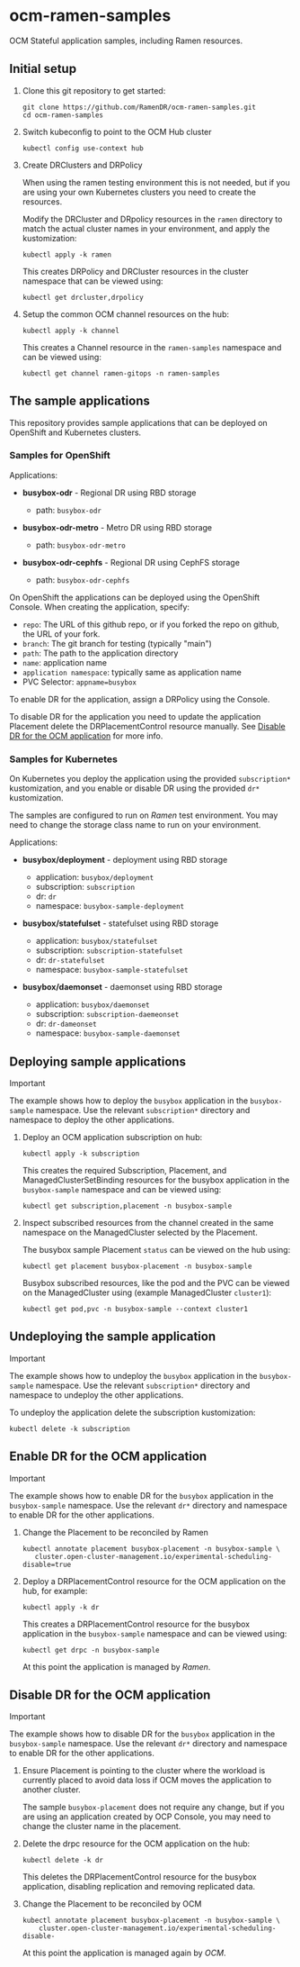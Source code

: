 # ocm-ramen-samples

OCM Stateful application samples, including Ramen resources.

## Initial setup

1. Clone this git repository to get started:

   ```
   git clone https://github.com/RamenDR/ocm-ramen-samples.git
   cd ocm-ramen-samples
   ```

1. Switch kubeconfig to point to the OCM Hub cluster

   ```
   kubectl config use-context hub
   ```

1. Create DRClusters and DRPolicy

   When using the ramen testing environment this is not needed, but if
   you are using your own Kubernetes clusters you need to create the
   resources.

   Modify the DRCluster and DRpolicy resources in the `ramen` directory
   to match the actual cluster names in your environment, and apply
   the kustomization:

   ```
   kubectl apply -k ramen
   ```

   This creates DRPolicy and DRCluster resources in the cluster
   namespace that can be viewed using:

   ```
   kubectl get drcluster,drpolicy
   ```

1. Setup the common OCM channel resources on the hub:

   ```
   kubectl apply -k channel
   ```

   This creates a Channel resource in the `ramen-samples` namespace and
   can be viewed using:

   ```
   kubectl get channel ramen-gitops -n ramen-samples
   ```

## The sample applications

This repository provides sample applications that can be deployed on
OpenShift and Kubernetes clusters.

### Samples for OpenShift

Applications:

- **busybox-odr** - Regional DR using RBD storage
  - path: `busybox-odr`

- **busybox-odr-metro** - Metro DR using RBD storage
  - path: `busybox-odr-metro`

- **busybox-odr-cephfs** - Regional DR using CephFS storage
  - path: `busybox-odr-cephfs`

On OpenShift the applications can be deployed using the OpenShift
Console. When creating the application, specify:

- `repo`: The URL of this github repo, or if you forked the repo on
  github, the URL of your fork.
- `branch`: The git branch for testing (typically "main")
- `path`: The path to the application directory
- `name`: application name
- `application namespace`: typically same as application name
- PVC Selector: `appname=busybox`

To enable DR for the application, assign a DRPolicy using the Console.

To disable DR for the application you need to update the application
Placement delete the DRPlacementControl resource manually. See
[Disable DR for the OCM application](#disable-dr-for-the-ocm-application)
for more info.

### Samples for Kubernetes

On Kubernetes you deploy the application using the provided
`subscription*` kustomization, and you enable or disable DR using the
provided `dr*` kustomization.

The samples are configured to run on *Ramen* test environment. You may
need to change the storage class name to run on your environment.

Applications:

- **busybox/deployment** - deployment using RBD storage
  - application: `busybox/deployment`
  - subscription: `subscription`
  - dr: `dr`
  - namespace: `busybox-sample-deployment`

- **busybox/statefulset** - statefulset using RBD storage
  - application: `busybox/statefulset`
  - subscription: `subscription-statefulset`
  - dr: `dr-statefulset`
  - namespace: `busybox-sample-statefulset`

- **busybox/daemonset** - daemonset using RBD storage
  - application: `busybox/daemonset`
  - subscription: `subscription-daemeonset`
  - dr: `dr-dameonset`
  - namespace: `busybox-sample-daemonset`

## Deploying sample applications

> [!IMPORTANT]
> The example shows how to deploy the `busybox` application in the
> `busybox-sample` namespace. Use the relevant `subscription*` directory
> and namespace to deploy the other applications.

1. Deploy an OCM application subscription on hub:

   ```
   kubectl apply -k subscription
   ```

   This creates the required Subscription, Placement, and
   ManagedClusterSetBinding resources for the busybox application in the
   `busybox-sample` namespace and can be viewed using:

   ```
   kubectl get subscription,placement -n busybox-sample
   ```

1. Inspect subscribed resources from the channel created in the same
   namespace on the ManagedCluster selected by the Placement.

   The busybox sample Placement `status` can be viewed on the hub using:

   ```
   kubectl get placement busybox-placement -n busybox-sample
   ```

   Busybox subscribed resources, like the pod and the PVC can be viewed
   on the ManagedCluster using (example ManagedCluster `cluster1`):

   ```
   kubectl get pod,pvc -n busybox-sample --context cluster1
   ```

## Undeploying the sample application

> [!IMPORTANT]
> The example shows how to undeploy the `busybox` application in the
> `busybox-sample` namespace. Use the relevant `subscription*` directory
> and namespace to undeploy the other applications.

To undeploy the application delete the subscription kustomization:

```
kubectl delete -k subscription
```

## Enable DR for the OCM application

> [!IMPORTANT]
> The example shows how to enable DR for the `busybox` application in
> the `busybox-sample` namespace. Use the relevant `dr*` directory and
> namespace to enable DR for the other applications.

1. Change the Placement to be reconciled by Ramen

   ```
   kubectl annotate placement busybox-placement -n busybox-sample \
      cluster.open-cluster-management.io/experimental-scheduling-disable=true
   ```

1. Deploy a DRPlacementControl resource for the OCM application on the
   hub, for example:

   ```
   kubectl apply -k dr
   ```

   This creates a DRPlacementControl resource for the busybox
   application in the `busybox-sample` namespace and can be viewed
   using:

   ```
   kubectl get drpc -n busybox-sample
   ```

   At this point the application is managed by *Ramen*.

## Disable DR for the OCM application

> [!IMPORTANT]
> The example shows how to disable DR for the `busybox` application in
> the `busybox-sample` namespace. Use the relevant `dr*` directory and
> namespace to enable DR for the other applications.

1. Ensure Placement is pointing to the cluster where the workload is
   currently placed to avoid data loss if OCM moves the application to
   another cluster.

   The sample `busybox-placement` does not require any change, but if
   you are using an application created by OCP Console, you may need to
   change the cluster name in the placement.

1. Delete the drpc resource for the OCM application on the hub:

   ```
   kubectl delete -k dr
   ```

   This deletes the DRPlacementControl resource for the busybox
   application, disabling replication and removing replicated data.

1. Change the Placement to be reconciled by OCM

   ```
   kubectl annotate placement busybox-placement -n busybox-sample \
       cluster.open-cluster-management.io/experimental-scheduling-disable-
   ```

   At this point the application is managed again by *OCM*.
